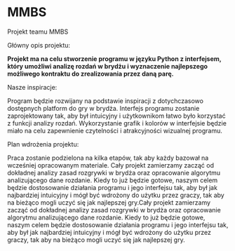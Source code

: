 # MMBS
Projekt teamu MMBS

Główny opis projektu:

**Projekt ma na celu stworzenie programu w języku Python z interfejsem, który umożliwi analizę rozdań w brydżu i wyznaczenie najlepszego możliwego kontraktu do zrealizowania przez daną parę.**

Nasze inspiracje:

Program będzie rozwijany na podstawie inspiracji z dotychczasowo dostępnych platform do gry w brydża. Interfejs programu zostanie zaprojektowany tak, aby był intuicyjny i użytkownikom łatwo było korzystać z funkcji analizy rozdań. Wykorzystanie grafik i kolorów w interfejsie będzie miało na celu zapewnienie czytelności i atrakcyjności wizualnej programu.


Plan wdrożenia projektu:

Praca zostanie podzielona na kilka etapów, tak aby każdy bazował na wcześniej opracowanym materiale. Cały projekt zamierzamy zacząć od dokładnej analizy zasad rozgrywki w brydża oraz opracowanie algorytmu analizującego dane rozdanie. Kiedy to już będzie gotowe, naszym celem będzie dostosowanie działania programu i jego interfejsu tak, aby był jak najbardziej intuicyjny i mógł być wdrożony do użytku przez graczy, tak aby na bieżąco mogli uczyć się jak najlepszej gry.Cały projekt zamierzamy zacząć od dokładnej analizy zasad rozgrywki w brydża oraz opracowanie algorytmu analizującego dane rozdanie. Kiedy to już będzie gotowe, naszym celem będzie dostosowanie działania programu i jego interfejsu tak, aby był jak najbardziej intuicyjny i mógł być wdrożony do użytku przez graczy, tak aby na bieżąco mogli uczyć się jak najlepszej gry.
